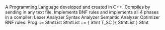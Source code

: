 A Programming Language developed and created in C++. 
Compiles by sending in any text file. 
Implements BNF rules and implements all 4 phases in a compiler: 
  Lexer Analyzer 
  Syntax Analyzer 
  Semantic Analyzer 
  Optimizer 
BNF rules: 
  Prog ::= StmtList 
  StmtList ::= { Stmt T_SC }{ StmtList } 
  Stmt 
